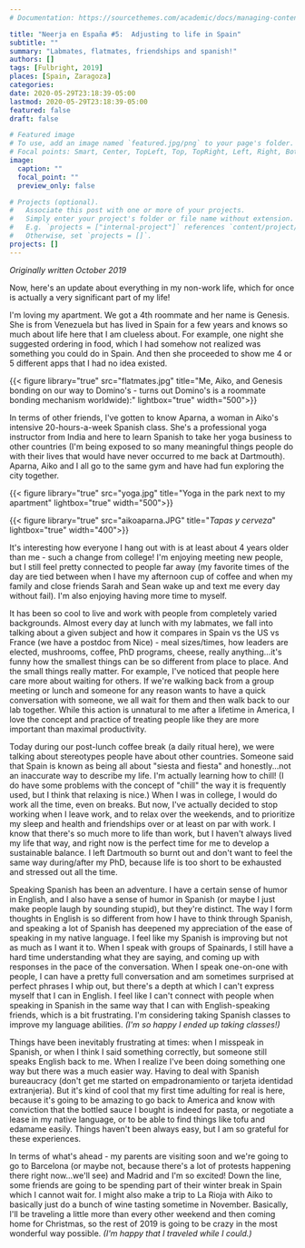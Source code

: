 ```yaml
---
# Documentation: https://sourcethemes.com/academic/docs/managing-content/

title: "Neerja en España #5:  Adjusting to life in Spain" 
subtitle: ""
summary: "Labmates, flatmates, friendships and spanish!"
authors: []
tags: [Fulbright, 2019]
places: [Spain, Zaragoza]
categories: 
date: 2020-05-29T23:18:39-05:00
lastmod: 2020-05-29T23:18:39-05:00
featured: false
draft: false

# Featured image
# To use, add an image named `featured.jpg/png` to your page's folder.
# Focal points: Smart, Center, TopLeft, Top, TopRight, Left, Right, BottomLeft, Bottom, BottomRight.
image:
  caption: ""
  focal_point: ""
  preview_only: false

# Projects (optional).
#   Associate this post with one or more of your projects.
#   Simply enter your project's folder or file name without extension.
#   E.g. `projects = ["internal-project"]` references `content/project/deep-learning/index.md`.
#   Otherwise, set `projects = []`.
projects: []
---
```

*Originally written October 2019*

Now, here's an update about everything in my non-work life, which for once is actually a very significant part of my life! 

I'm loving my apartment. We got a 4th roommate and her name is Genesis. She is from Venezuela but has lived in Spain for a few years and knows so much about life here that I am clueless about. For example, one night she suggested ordering in food, which I had somehow not realized was something you could do in Spain. And then she proceeded to show me 4 or 5 different apps that I had no idea existed.

 {{< figure library="true" src="flatmates.jpg" title="Me, Aiko, and Genesis bonding on our way to Domino's - turns out Domino's is a roommate bonding mechanism worldwide):" lightbox="true" width="500">}}


In terms of other friends, I've gotten to know Aparna, a woman in Aiko's intensive 20-hours-a-week Spanish class. She's a professional yoga instructor from India and here to learn Spanish to take her yoga business to other countries (I'm being exposed to so many meaningful things people do with their lives that would have never occurred to me back at Dartmouth). Aparna, Aiko and I all go to the same gym and have had fun exploring the city together. 

 {{< figure library="true" src="yoga.jpg" title="Yoga in the park next to my apartment" lightbox="true" width="500">}}

 {{< figure library="true" src="aikoaparna.JPG" title="*Tapas y cerveza*" lightbox="true" width="400">}}


It's interesting how everyone I hang out with is at least about 4 years older than me - such a change from college! I'm enjoying meeting new people, but I still feel pretty connected to people far away (my favorite times of the day are tied between when I have my afternoon cup of coffee and when my family and close friends Sarah and Sean wake up and text me every day without fail). I'm also enjoying having more time to myself.

It has been so cool to live and work with people from completely varied backgrounds. Almost every day at lunch with my labmates, we fall into talking about a given subject and how it compares in Spain vs the US vs France (we have a postdoc from Nice) - meal sizes/times, how leaders are elected, mushrooms, coffee, PhD programs, cheese, really anything...it's funny how the smallest things can be so different from place to place. And the small things really matter. For example, I've noticed that people here care more about waiting for others. If we're walking back from a group meeting or lunch and someone for any reason wants to have a quick conversation with someone, we all wait for them and then walk back to our lab together. While this action is unnatural to me after a lifetime in America, I love the concept and practice of treating people like they are more important than maximal productivity.

Today during our post-lunch coffee break (a daily ritual here), we were talking about stereotypes people have about other countries. Someone said that Spain is known as being all about "siesta and fiesta" and honestly...not an inaccurate way to describe my life. I'm actually learning how to chill! (I do have some problems with the concept of "chill" the way it is frequently used, but I think that relaxing is nice.) When I was in college, I would do work all the time, even on breaks. But now, I've actually decided to stop working when I leave work, and to relax over the weekends, and to prioritize my sleep and health and friendships over or at least on par with work. I know that there's so much more to life than work, but I haven't always lived my life that way, and right now is the perfect time for me to develop a sustainable balance. I left Dartmouth so burnt out and don't want to feel the same way during/after my PhD, because life is too short to be exhausted and stressed out all the time.

Speaking Spanish has been an adventure. I have a certain sense of humor in English, and I also have a sense of humor in Spanish (or maybe I just make people laugh by sounding stupid), but they're distinct. The way I form thoughts in English is so different from how I have to think through Spanish, and speaking a lot of Spanish has deepened my appreciation of the ease of speaking in my native language. I feel like my Spanish is improving but not as much as I want it to. When I speak with groups of Spainards, I still have a hard time understanding what they are saying, and coming up with responses in the pace of the conversation. When I speak one-on-one with people, I can have a pretty full conversation and am sometimes surprised at perfect phrases I whip out, but there's a depth at which I can't express myself that I can in English. I feel like I can't connect with people when speaking in Spanish in the same way that I can with English-speaking friends, which is a bit frustrating. I'm considering taking Spanish classes to improve my language abilities. *(I'm so happy I ended up taking classes!)*

Things have been inevitably frustrating at times: when I misspeak in Spanish, or when I think I said something correctly, but someone still speaks English back to me. When I realize I've been doing something one way but there was a much easier way. Having to deal with Spanish bureaucracy (don't get me started on empadronamiento or tarjeta identidad extranjeria). But it's kind of cool that my first time adulting for real is here, because it's going to be amazing to go back to America and know with conviction that the bottled sauce I bought is indeed for pasta, or negotiate a lease in my native language, or to be able to find things like tofu and edamame easily. Things haven't been always easy, but I am so grateful for these experiences.

In terms of what's ahead - my parents are visiting soon and we're going to go to Barcelona (or maybe not, because there's a lot of protests happening there right now...we'll see) and Madrid and I'm so excited! Down the line, some friends are going to be spending part of their winter break in Spain which I cannot wait for. I might also make a trip to La Rioja with Aiko to basically just do a bunch of wine tasting sometime in November. Basically, I'll be traveling a little more than every other weekend and then coming home for Christmas, so the rest of 2019 is going to be crazy in the most wonderful way possible. *(I'm happy that I traveled while I could.)*